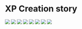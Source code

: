 # XP Creation story

![](../../imgs/cs/page-1.png)
![](../../imgs/cs/page-2.png)
![](../../imgs/cs/page-3.png)
![](../../imgs/cs/page-4.png)
![](../../imgs/cs/page-5.png)
![](../../imgs/cs/page-6.png)
![](../../imgs/cs/page-7.png)
![](../../imgs/cs/page-8.png)
